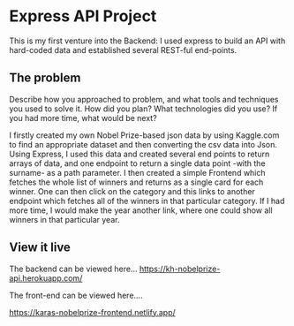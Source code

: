 # Express API Project


This is my first venture into the Backend: I used express to build an API with hard-coded data and established several REST-ful end-points.
## The problem

Describe how you approached to problem, and what tools and techniques you used to solve it. How did you plan? What technologies did you use? If you had more time, what would be next?

I firstly created my own Nobel Prize-based json data by using Kaggle.com to find an appropriate dataset and then converting the csv data into Json. Using Express, I used this data and created several end points to return arrays of data, and one endpoint to return a single data point -with the surname- as a path parameter. I then created a simple Frontend which fetches the whole list of winners and returns as a single card for each winner. One can then click on the category and this links to another endpoint which fetches all of the winners in that particular category.
If I had more time, I would make the year another link, where one could show all winners in that particular year.



## View it live

The backend can be viewed here...
https://kh-nobelprize-api.herokuapp.com/


The front-end can be viewed here....

https://karas-nobelprize-frontend.netlify.app/

